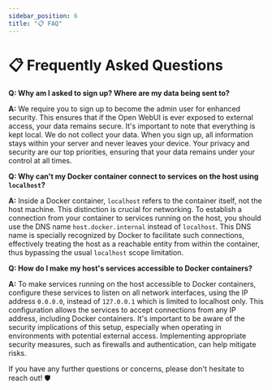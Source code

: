 ```yaml
---
sidebar_position: 6
title: "📋 FAQ"
---
```


# 📋 Frequently Asked Questions

**Q: Why am I asked to sign up? Where are my data being sent to?**

**A:** We require you to sign up to become the admin user for enhanced security. This ensures that if the Open WebUI is ever exposed to external access, your data remains secure. It's important to note that everything is kept local. We do not collect your data. When you sign up, all information stays within your server and never leaves your device. Your privacy and security are our top priorities, ensuring that your data remains under your control at all times.

**Q: Why can't my Docker container connect to services on the host using `localhost`?**  

**A:** Inside a Docker container, `localhost` refers to the container itself, not the host machine. This distinction is crucial for networking. To establish a connection from your container to services running on the host, you should use the DNS name `host.docker.internal` instead of `localhost`. This DNS name is specially recognized by Docker to facilitate such connections, effectively treating the host as a reachable entity from within the container, thus bypassing the usual `localhost` scope limitation.

**Q: How do I make my host's services accessible to Docker containers?**  

**A:** To make services running on the host accessible to Docker containers, configure these services to listen on all network interfaces, using the IP address `0.0.0.0`, instead of `127.0.0.1` which is limited to localhost only. This configuration allows the services to accept connections from any IP address, including Docker containers. It's important to be aware of the security implications of this setup, especially when operating in environments with potential external access. Implementing appropriate security measures, such as firewalls and authentication, can help mitigate risks.

If you have any further questions or concerns, please don't hesitate to reach out! 🛡️
